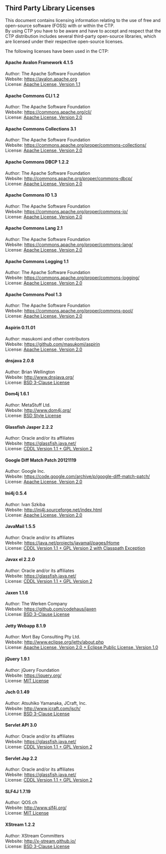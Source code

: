 ## Third Party Library Licenses

This document contains licensing information relating to the use of free and open-source software (FOSS) with or within the CTP.  
By using CTP you have to be aware and have to accept and respect that the CTP distribution includes several third-party open-source libraries, which are licensed under their respective open-source licenses.  
  
The following licenses have been used in the CTP:
  
#### Apache Avalon Framework 4.1.5
Author: The Apache Software Foundation  
Website: https://avalon.apache.org  
License: [Apache License, Version 1.1](http://www.apache.org/licenses/LICENSE-1.1)  

#### Apache Commons CLI 1.2
Author: The Apache Software Foundation  
Website: https://commons.apache.org/cli/  
License: [Apache License, Version 2.0](http://www.apache.org/licenses/LICENSE-2.0)  

#### Apache Commons Collections 3.1
Author: The Apache Software Foundation  
Website: https://commons.apache.org/proper/commons-collections/  
License: [Apache License, Version 2.0](http://www.apache.org/licenses/LICENSE-2.0)  

#### Apache Commons DBCP 1.2.2
Author: The Apache Software Foundation  
Website: http://commons.apache.org/proper/commons-dbcp/  
License: [Apache License, Version 2.0](http://www.apache.org/licenses/LICENSE-2.0)  

#### Apache Commons IO 1.3
Author: The Apache Software Foundation  
Website: https://commons.apache.org/proper/commons-io/  
License: [Apache License, Version 2.0](http://www.apache.org/licenses/LICENSE-2.0)  

#### Apache Commons Lang 2.1
Author: The Apache Software Foundation  
Website: https://commons.apache.org/proper/commons-lang/  
License: [Apache License, Version 2.0](http://www.apache.org/licenses/LICENSE-2.0)  

#### Apache Commons Logging 1.1
Author: The Apache Software Foundation  
Website: https://commons.apache.org/proper/commons-logging/  
License: [Apache License, Version 2.0](http://www.apache.org/licenses/LICENSE-2.0)  

#### Apache Commons Pool 1.3
Author: The Apache Software Foundation  
Website: https://commons.apache.org/proper/commons-pool/  
License: [Apache License, Version 2.0](http://www.apache.org/licenses/LICENSE-2.0)  

#### Aspirin 0.11.01
Author: masukomi and other contributors  
Website: https://github.com/masukomi/aspirin  
License: [Apache License, Version 2.0](http://www.apache.org/licenses/LICENSE-2.0.txt)  

#### dnsjava 2.0.8
Author: Brian Wellington  
Website: http://www.dnsjava.org/  
License: [BSD 3-Clause License](http://www.dnsjava.org/dnsjava-current/README)  

#### Dom4j 1.6.1
Author: MetaStuff Ltd.  
Website: http://www.dom4j.org/  
License: [BSD Style License](http://dom4j.sourceforge.net/license.html)  

#### Glassfish Jasper 2.2.2
Author: Oracle and/or its affiliates  
Website: https://glassfish.java.net/  
License: [CDDL Version 1.1 + GPL Version 2](https://glassfish.dev.java.net/public/CDDL+GPL_1_1.html)  

#### Google Diff Match Patch 20121119
Author: Google Inc.  
Website: https://code.google.com/archive/p/google-diff-match-patch/  
License: [Apache License, Version 2.0](http://www.apache.org/licenses/LICENSE-2.0)  

#### Ini4j 0.5.4
Author: Ivan Szkiba  
Website: http://ini4j.sourceforge.net/index.html  
License: [Apache License, Version 2.0](http://www.apache.org/licenses/LICENSE-2.0)  

#### JavaMail 1.5.5
Author: Oracle and/or its affiliates  
Website: https://java.net/projects/javamail/pages/Home  
License: [CDDL Version 1.1 + GPL Version 2 with Classpath   Exception](https://glassfish.java.net/public/CDDL+GPL_1_1.html)  

#### Javax el 2.2.0
Author: Oracle and/or its affiliates  
Website: https://glassfish.java.net/  
License: [CDDL Version 1.1 + GPL Version 2](https://glassfish.dev.java.net/public/CDDL+GPL_1_1.html)  

#### Jaxen 1.1.6
Author: The Werken Company  
Website: https://github.com/codehaus/jaxen  
License: [BSD 3-Clause License](https://github.com/codehaus/jaxen/blob/master/jaxen/LICENSE.txt)  

#### Jetty Webapp 8.1.9
Author: Mort Bay Consulting Pty Ltd.  
Website: http://www.eclipse.org/jetty/about.php  
License: [Apache License, Version 2.0 + Eclipse Public License, Version 1.0](http://www.eclipse.org/jetty/licenses.php)  

#### jQuery 1.9.1
Author: jQuery Foundation  
Website: https://jquery.org/  
License: [MIT License](https://jquery.org/license/)  

#### Jsch 0.1.49
Author: Atsuhiko Yamanaka, JCraft, Inc.  
Website: http://www.jcraft.com/jsch/  
License: [BSD 3-Clause License](http://www.jcraft.com/jsch/LICENSE.txt)  

#### Servlet API 3.0
Author: Oracle and/or its affiliates  
Website: https://glassfish.java.net/  
License: [CDDL Version 1.1 + GPL Version 2](https://glassfish.java.net/public/CDDL+GPL_1_1.html)  

#### Servlet Jsp 2.2
Author: Oracle and/or its affiliates  
Website: https://glassfish.java.net/  
License: [CDDL Version 1.1 + GPL Version 2](https://glassfish.dev.java.net/public/CDDL+GPL_1_1.html)  

#### SLF4J 1.7.19
Author: QOS.ch  
Website: http://www.slf4j.org/  
License: [MIT License](http://www.slf4j.org/license.html)  

#### XStream 1.2.2
Author: XStream Committers  
Website: http://x-stream.github.io/  
License: [BSD 3-Clause License](http://x-stream.github.io/license.html)  
